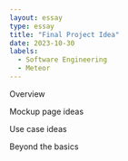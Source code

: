 ```yaml
---
layout: essay
type: essay
title: "Final Project Idea"
date: 2023-10-30
labels:
  - Software Engineering
  - Meteor
---
```

Overview

Mockup page ideas

Use case ideas

Beyond the basics
